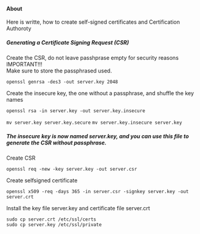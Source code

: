 #### About  
Here is writte, how to create self-signed certificates and Certification Authoroty  

##### Generating a Certificate Signing Request (CSR)
Create the CSR, do not leave passhprase empty for security reasons  
IMPORTANT!!!   
Make sure to store the passphrased used.


` openssl genrsa -des3 -out server.key 2048 `  

Create the insecure key, the one without a passphrase, and shuffle the key names

`openssl rsa -in server.key -out server.key.insecure`  

`mv server.key server.key.secure`
`mv server.key.insecure server.key`  

##### The insecure key is now named server.key, and you can use this file to generate the CSR without passphrase.  

Create CSR

`openssl req -new -key server.key -out server.csr`  

Create selfsigned certificate

`openssl x509 -req -days 365 -in server.csr -signkey server.key -out server.crt`  

Install the key file server.key and certificate file server.crt

`sudo cp server.crt /etc/ssl/certs`  
`sudo cp server.key /etc/ssl/private`
